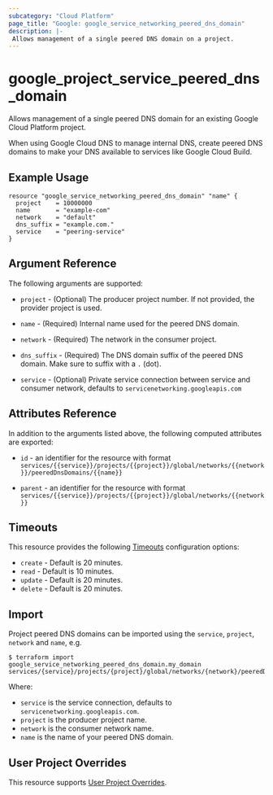 ```yaml
---
subcategory: "Cloud Platform"
page_title: "Google: google_service_networking_peered_dns_domain"
description: |-
 Allows management of a single peered DNS domain on a project.
---
```


# google\_project\_service\_peered\_dns\_domain

Allows management of a single peered DNS domain for an existing Google Cloud Platform project.

When using Google Cloud DNS to manage internal DNS, create peered DNS domains to make your DNS available to services like Google Cloud Build.

## Example Usage

```hcl
resource "google_service_networking_peered_dns_domain" "name" {
  project    = 10000000
  name       = "example-com"
  network    = "default"
  dns_suffix = "example.com."
  service    = "peering-service"
}
```

## Argument Reference

The following arguments are supported:

* `project` - (Optional) The producer project number. If not provided, the provider project is used.

* `name` - (Required) Internal name used for the peered DNS domain.

* `network` - (Required) The network in the consumer project.

* `dns_suffix` - (Required) The DNS domain suffix of the peered DNS domain. Make sure to suffix with a `.` (dot).

* `service` - (Optional) Private service connection between service and consumer network, defaults to `servicenetworking.googleapis.com`

## Attributes Reference

In addition to the arguments listed above, the following computed attributes are exported:

* `id` - an identifier for the resource with format `services/{{service}}/projects/{{project}}/global/networks/{{network}}/peeredDnsDomains/{{name}}`

* `parent` - an identifier for the resource with format `services/{{service}}/projects/{{project}}/global/networks/{{network}}`

## Timeouts

This resource provides the following
[Timeouts](/docs/configuration/resources.html#timeouts) configuration options:

- `create` - Default is 20 minutes.
- `read`   - Default is 10 minutes.
- `update` - Default is 20 minutes.
- `delete` - Default is 20 minutes.

## Import

Project peered DNS domains can be imported using the `service`, `project`, `network` and `name`, e.g.

```
$ terraform import google_service_networking_peered_dns_domain.my_domain services/{service}/projects/{project}/global/networks/{network}/peeredDnsDomains/{name}
```

Where:

- `service` is the service connection, defaults to `servicenetworking.googleapis.com`.
- `project` is the producer project name.
- `network` is the consumer network name.
- `name` is the name of your peered DNS domain.

## User Project Overrides

This resource supports [User Project Overrides](https://www.terraform.io/docs/providers/google/guides/provider_reference.html#user_project_override).
